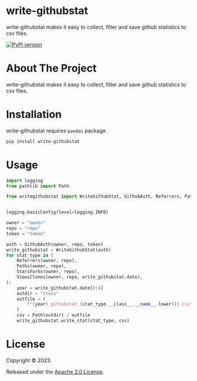 # write-githubstat
write-githubstat makes it easy to collect, filter and save github statistics to csv files.

[![PyPI version](https://badge.fury.io/py/write-githubstat.svg)](https://badge.fury.io/py/write-githubstat)


# About The Project

write-githubstat makes it easy to collect, filter and save github statistics to csv files.

# Installation

write-githubstat requires `pandas` package.

```sh
pip install write-githubstat
```

# Usage

```python
import logging
from pathlib import Path

from writegithubstat import WriteGithubStat, GithubAuth, Referrers, Paths, StarsForks, ViewsClones


logging.basicConfig(level=logging.INFO)

owner = "owner"
repo = "repo"
token = "token"

auth = GithubAuth(owner, repo, token)
write_githubstat = WriteGithubStat(auth)
for stat_type in (
    Referrers(owner, repo),
    Paths(owner, repo),
    StarsForks(owner, repo),
    ViewsClones(owner, repo, write_githubstat.date),
):
    year = write_githubstat.date[0:4]
    outdir = "stats"
    outfile = (
        f"{year}_githubstat_{stat_type.__class__.__name__.lower()}.csv"
    )
    csv = Path(outdir) / outfile
    write_githubstat.write_stat(stat_type, csv)
```

# License

Copyright © 2023.

Released under the [Apache 2.0 License](https://github.com/veghdev/write-condastat/blob/main/LICENSE).
